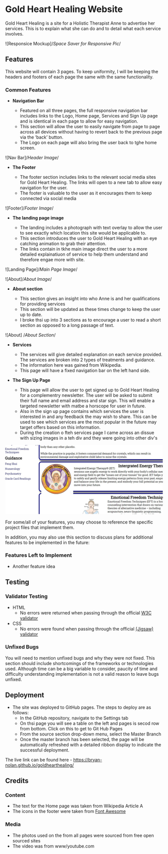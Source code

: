 # Gold Heart Healing Website

Gold Heart Healing is a site for a Holistic Therapist Anne to advertise her services.  This is to explain what she can do and to detail what each service involves.  

![Responsice Mockup]/*Space Saver for Responsive Pic*/

## Features 

This website will contain 3 pages.  To keep uniformity, I will be keeping the headers and footers of each page the same with the same functionality.

### Common Features

- __Navigation Bar__

  - Featured on all three pages, the full responsive navigation bar includes links to the Logo, Home page, Services and Sign Up page and is identical in each page to allow for easy navigation.
  - This section will allow the user to easily navigate from page to page across all devices without having to revert back to the previous page via the ‘back’ button. 
  - The Logo on each page will also bring the user back to tghe home screen.  

![Nav Bar]/*Header Image*/

- __The Footer__ 

  - The footer section includes links to the relevant social media sites for Gold Heart Healing. The links will open to a new tab to allow easy navigation for the user. 
  - The footer is valuable to the user as it encourages them to keep connected via social media

![Footer]/*Footer Image*/

- __The landing page image__

  - The landing includes a photograph with text overlay to allow the user to see exactly which location this site would be applicable to. 
  - This section introduces the user to Gold Heart Healing with an eye catching animation to grab their attention.
  - The links contain in tkhe main image direct the user to a more detailed explainatiuon of service to help them understand and therefore engae more with site. 

![Landing Page]/*Main Page Image*/

![About]/*About Image*/

- __About section__

  - This section gives an insight into who Anne is and her qualifications for providing services 
  - This section will be updated as these times change to keep the user up to date. 
  - I broke thsi up into 3 sections as to encourage a user to read a short section as opposed to a long passage of text. 

![About] /*About Section*/


- __Services__

  - The services will give detailed explanation on each service provided.  The services are broken into 2 types of treatments and guidance.
  - The information here was gained from Wikipedia. 
  - This page will have a fixed navigation bar on the left hand side.

- __The Sign Up Page__

  - This page will allow the user to get signed up to Gold Heart Healing for a complementry newsletter. The user will be asked to submit their full name and email address and star sign. This will enable a targeted newsletter with matbe a horscope for user in future.  
  - Also in the sign up page contains which services the user is interested in and any feedback the may wish to share.  This can be used to see which services are the most popular in the future may target offers based on this information. 
  - During the creation o fteh services page I came across an dissue with sizing images in a teh div and they were going into other div's

![Sign Up-Error](https://github.com/Bryan-Nolan/goldhearthealing/blob/master/assets/readme-images/Images%20Error.jpg)

For some/all of your features, you may choose to reference the specific project files that implement them.

In addition, you may also use this section to discuss plans for additional features to be implemented in the future:

### Features Left to Implement

- Another feature idea

## Testing 




### Validator Testing 

- HTML
  - No errors were returned when passing through the official [W3C validator](https://validator.w3.org/nu/?doc=https%3A%2F%2Fcode-institute-org.github.io%2Flove-running-2.0%2Findex.html)
- CSS
  - No errors were found when passing through the official [(Jigsaw) validator](https://jigsaw.w3.org/css-validator/validator?uri=https%3A%2F%2Fvalidator.w3.org%2Fnu%2F%3Fdoc%3Dhttps%253A%252F%252Fcode-institute-org.github.io%252Flove-running-2.0%252Findex.html&profile=css3svg&usermedium=all&warning=1&vextwarning=&lang=en#css)

### Unfixed Bugs

You will need to mention unfixed bugs and why they were not fixed. This section should include shortcomings of the frameworks or technologies used. Although time can be a big variable to consider, paucity of time and difficulty understanding implementation is not a valid reason to leave bugs unfixed. 

## Deployment

- The site was deployed to GitHub pages. The steps to deploy are as follows: 
  - In the GitHub repository, navigate to the Settings tab 
  - On thsi page you will see a table on the left and pages is secod row from bottom. Click on this to get to Git Hub Pages
  - From the source section drop-down menu, select the Master Branch
  - Once the master branch has been selected, the page will be automatically refreshed with a detailed ribbon display to indicate the successful deployment. 

The live link can be found here - https://bryan-nolan.github.io/goldhearthealing/ 


## Credits 



### Content 

- The text for the Home page was taken from Wikipedia Article A
- The icons in the footer were taken from [Font Awesome](https://fontawesome.com/)

### Media

- The photos used on the from all pages were sourced from free open sourced sites
- The video was from www/youtube.com
